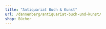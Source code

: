 ```yaml
---
title: "Antiquariat Buch & Kunst"
url: /dannenberg/antiquariat-buch-und-kunst/
shop: Bücher
---
```

